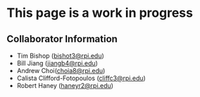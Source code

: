 # This page is a work in progress

## Collaborator Information

- Tim Bishop ([bishot3@rpi.edu](mailto:bishot3@rpi.edu))
- Bill Jiang ([jiangb4@rpi.edu](mailto:jiangb4@rpi.edu))
- Andrew Choi([choia8@rpi.edu](mailto:choia8@rpi.edu))
- Calista Clifford-Fotopoulos ([cliffc3@rpi.edu](mailto:cliffc3@rpi.edu))
- Robert Haney ([haneyr2@rpi.edu](mailto:haneyr2@rpi.edu))
